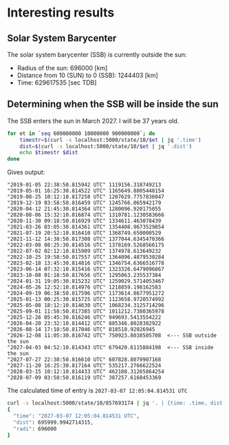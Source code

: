 # Interesting results

## Solar System Barycenter
The solar system barycenter (SSB) is currently outside the sun:

* Radius of the sun: 696000 [km]
* Distance from 10 (SUN) to 0 (SSB): 1244403 [km]
* Time: 629617535 [sec TDB]

## Determining when the SSB will be inside the sun
The SSB enters the sun in March 2027. I will be 37 years old.
```bash
for et in `seq 600000000 10000000 900000000`; do
    timestr=$(curl -s localhost:5000/state/10/$et | jq '.time')
    dist=$(curl -s localhost:5000/state/10/$et | jq '.dist')
    echo $timestr $dist
done
```
Gives output:
```
"2019-01-05 22:38:50.815942 UTC" 1119156.318749213
"2019-05-01 16:25:30.814522 UTC" 1165649.8805448154
"2019-08-25 10:12:10.817258 UTC" 1207629.7757836047
"2019-12-19 03:58:50.816459 UTC" 1245766.065942179
"2020-04-12 21:45:30.814364 UTC" 1280096.920175055
"2020-08-06 15:32:10.816874 UTC" 1310781.1230583666
"2020-11-30 09:18:50.816929 UTC" 1334611.463078439
"2021-03-26 03:05:30.814361 UTC" 1354408.9673529854
"2021-07-19 20:52:10.816410 UTC" 1368749.650000529
"2021-11-12 14:38:50.817308 UTC" 1377044.6345470366
"2022-03-08 08:25:30.814516 UTC" 1378169.5268566175
"2022-07-02 02:12:10.815909 UTC" 1374978.613649232
"2022-10-25 19:58:50.817557 UTC" 1364096.4879530284
"2023-02-18 13:45:30.814816 UTC" 1346754.6366516778
"2023-06-14 07:32:10.815416 UTC" 1323326.6479096867
"2023-10-08 01:18:50.817656 UTC" 1295063.235537384
"2024-01-31 19:05:30.815232 UTC" 1259029.5714053467
"2024-05-26 12:52:10.814976 UTC" 1218859.198162583
"2024-09-19 06:38:50.817596 UTC" 1173614.8677951272
"2025-01-13 00:25:30.815725 UTC" 1123658.9720574992
"2025-05-08 18:12:10.814630 UTC" 1068234.3125714296
"2025-09-01 11:58:50.817385 UTC" 1011212.7380365978
"2025-12-26 05:45:30.816246 UTC" 949693.5413554222
"2026-04-20 23:32:10.814412 UTC" 885346.8028382922
"2026-08-14 17:18:50.817046 UTC" 818518.92026945
"2026-12-08 11:05:30.816742 UTC" 750923.8038505708  <--- SSB outside the sun
"2027-04-03 04:52:10.814343 UTC" 679420.6115884198  <--- SSB inside the sun
"2027-07-27 22:38:50.816610 UTC" 607828.8079907168
"2027-11-20 16:25:30.817164 UTC" 535217.2766622524
"2028-03-15 10:12:10.814433 UTC" 462108.31265864254
"2028-07-09 03:58:50.816119 UTC" 387257.6168453369
```

The calculated time of entry is `2027-03-07 12:05:04.814531 UTC`

```bash
curl -s localhost:5000/state/10/857693174 | jq '. | {time: .time, dist: .dist, radi: .radii[0]}'
{
  "time": "2027-03-07 12:05:04.814531 UTC",
  "dist": 695999.9942714315,
  "radi": 696000
}
```